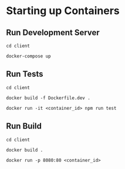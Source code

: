 # Starting up Containers

## Run Development Server

`cd client`

`docker-compose up`

## Run Tests

`cd client`

`docker build -f Dockerfile.dev .`

`docker run -it <container_id> npm run test`

## Run Build

`cd client`

`docker build .`

`docker run -p 8080:80 <container_id>`
